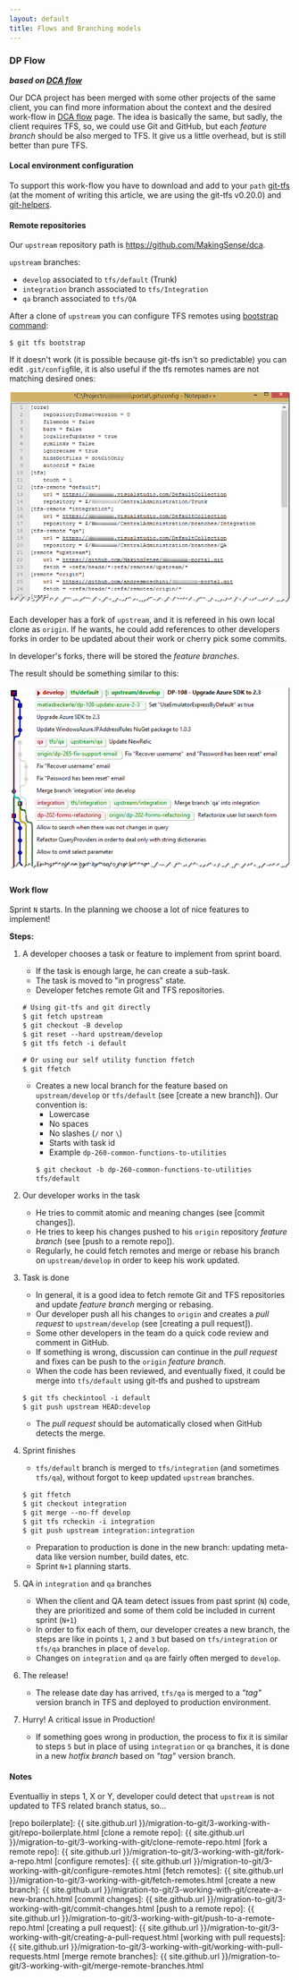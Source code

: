 ```yaml
---
layout: default
title: Flows and Branching models
---
```


### DP Flow

**_based on [DCA flow]_**

Our DCA project has been merged with some other projects of the same client, you can find more information about the context and the desired work-flow in [DCA flow] page. The idea is basically the same, but sadly, the client requires TFS, so, we could use Git and GitHub, but each _feature branch_ should be also merged to TFS. It give us a little overhead, but is still better than pure TFS. 

#### Local environment configuration

To support this work-flow you have to download and add to your `path` [git-tfs](http://git-tfs.com/) (at the moment of writing this article, we are using the git-tfs v0.20.0) and [git-helpers](https://github.com/MakingSense/git-helpers#git-helpers).

#### Remote repositories

Our `upstream` repository path is <https://github.com/MakingSense/dca>.

`upstream` branches:

* `develop` associated to `tfs/default` (Trunk)
* `integration` branch associated to `tfs/Integration`
* `qa` branch associated to `tfs/QA`

After a clone of `upstream` you can configure TFS remotes using [bootstrap command](https://github.com/git-tfs/git-tfs/blob/master/doc/commands/bootstrap.md):

```
$ git tfs bootstrap
```

If it doesn't work (it is possible because git-tfs isn't so predictable) you can edit `.git/config`file, it is also useful if the tfs remotes names are not matching desired ones:

![TFS remotes](config-tfs-remotes.png)

Each developer has a fork of `upstream`, and it is refereed in his own local clone as `origin`. If he wants, he could add references to other developers forks in order to be updated about their work or cherry pick some commits.

In developer's forks, there will be stored the _feature branches_.

The result should be something similar to this:

![Commits and branches](dp-commit-tree.png)

#### Work flow

Sprint `N` starts. In the planning we choose a lot of nice features to implement!

**Steps:**

1. A developer chooses a task or feature to implement from sprint board.

    * If the task is enough large, he can create a sub-task.
    * The task is moved to "in progress" state. 
    * Developer fetches remote Git and TFS repositories.
    ```
    # Using git-tfs and git directly
    $ git fetch upstream
    $ git checkout -B develop 
    $ git reset --hard upstream/develop
    $ git tfs fetch -i default
    ```
    ```
    # Or using our self utility function ffetch
    $ git ffetch
    ```
    * Creates a new local branch for the feature based on `upstream/develop` or `tfs/default` (see [create a new branch]). Our convention is:
        * Lowercase
        * No spaces
        * No slashes (`/` nor `\`)
        * Starts with task id
        * Example `dp-260-common-functions-to-utilities`
        ```
        $ git checkout -b dp-260-common-functions-to-utilities tfs/default
        ```
        
2. Our developer works in the task

    * He tries to commit atomic and meaning changes (see [commit changes]).
    * He tries to keep his changes pushed to his `origin` repository _feature branch_ (see [push to a remote repo]).
    * Regularly, he could fetch remotes and merge or rebase his branch on `upstream/develop` in order to keep his work updated.
	  
3. Task is done

    * In general, it is a good idea to fetch remote Git and TFS repositories and update _feature branch_ merging or rebasing.
    * Our developer push all his changes to `origin` and creates a _pull request_ to `upstream/develop` (see [creating a pull request]).
    * Some other developers in the team do a quick code review and comment in GitHub.
    * If something is wrong, discussion can continue in the _pull request_ and fixes can be push to the `origin` _feature branch_.
    * When the code has been reviewed, and eventually fixed, it could be merge into `tfs/default` using git-tfs and pushed to upstream
    ```
    $ git tfs checkintool -i default
    $ git push upstream HEAD:develop
    ```
    * The _pull request_ should be automatically closed when GitHub detects the merge.

4. Sprint finishes

    * `tfs/default` branch is merged to `tfs/integration` (and sometimes `tfs/qa`), without forgot to keep updated `upstream` branches.
    ```
    $ git ffetch
    $ git checkout integration
    $ git merge --no-ff develop
    $ git tfs rcheckin -i integration
    $ git push upstream integration:integration
    ```
    * Preparation to production is done in the new branch: updating meta-data like version number, build dates, etc.
    * Sprint `N+1` planning starts.

5. QA in `integration` and `qa` branches

    * When the client and QA team detect issues from past sprint (`N`) code, they are prioritized and some of them cold be included in current sprint (`N+1`)
    * In order to fix each of them, our developer creates a new branch, the steps are like in points `1`, `2` and `3` but based on `tfs/integration` or `tfs/qa` branches in place of `develop`.
    * Changes on `integration` and `qa` are fairly often merged to `develop`.

6. The release!

    * The release date day has arrived, `tfs/qa` is merged to a _"tag"_ version branch in TFS and deployed to production environment.

7. Hurry! A critical issue in Production!

    * If something goes wrong in production, the process to fix it is similar to steps `5` but in place of using `integration` or `qa` branches, it is done in a new _hotfix branch_ based on _"tag"_ version branch.

#### Notes

<!--TODO: review it -->

Eventualliy in steps 1, X or Y, developer could detect that `upstream` is not updated to TFS related branch status, so...


[DCA flow]: dca-flow.html
[git-flow]: http://nvie.com/posts/a-successful-git-branching-model/
[repo boilerplate]: {{ site.github.url }}/migration-to-git/3-working-with-git/repo-boilerplate.html
[clone a remote repo]: {{ site.github.url }}/migration-to-git/3-working-with-git/clone-remote-repo.html
[fork a remote repo]: {{ site.github.url }}/migration-to-git/3-working-with-git/fork-a-repo.html
[configure remotes]: {{ site.github.url }}/migration-to-git/3-working-with-git/configure-remotes.html
[fetch remotes]: {{ site.github.url }}/migration-to-git/3-working-with-git/fetch-remotes.html
[create a new branch]: {{ site.github.url }}/migration-to-git/3-working-with-git/create-a-new-branch.html
[commit changes]: {{ site.github.url }}/migration-to-git/3-working-with-git/commit-changes.html
[push to a remote repo]: {{ site.github.url }}/migration-to-git/3-working-with-git/push-to-a-remote-repo.html
[creating a pull request]: {{ site.github.url }}/migration-to-git/3-working-with-git/creating-a-pull-request.html
[working with pull requests]: {{ site.github.url }}/migration-to-git/3-working-with-git/working-with-pull-requests.html
[merge remote branches]: {{ site.github.url }}/migration-to-git/3-working-with-git/merge-remote-branches.html
